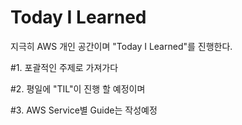 # Today I Learned
지극히 AWS 개인 공간이며 "Today I Learned"를 진행한다.

#1. 포괄적인 주제로 가져가다

#2. 평일에 "TIL"이 진행 할 예정이며 

#3. AWS Service별 Guide는 작성예정
